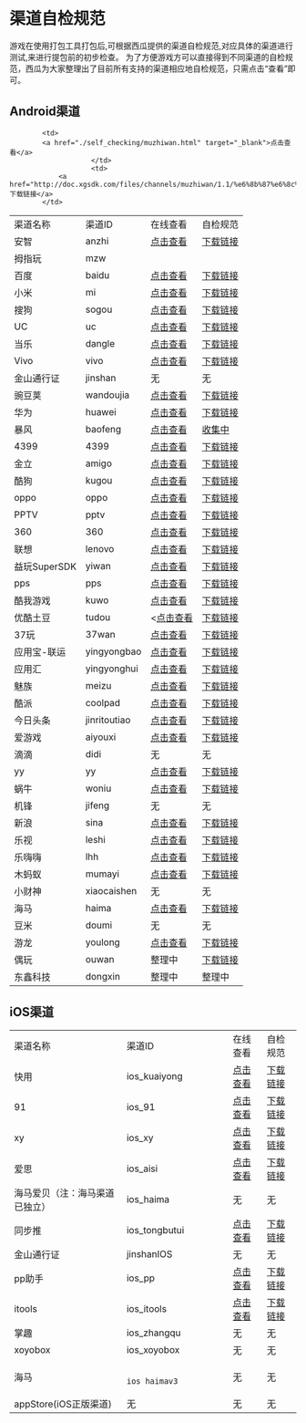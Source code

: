 # 渠道自检规范



游戏在使用打包工具打包后,可根据西瓜提供的渠道自检规范,对应具体的渠道进行测试,来进行提包前的初步检查。
为了方便游戏方可以直接得到不同渠道的自检规范，西瓜为大家整理出了目前所有支持的渠道相应地自检规范，只需点击“查看”即可。


## Android渠道

<table id="top1" >
<tr>
<td>
				渠道名称
			</td>

<td>
				渠道ID
			</td>
<td>
				在线查看
			</td>
			<td>
						自检规范
						</td>
</tr>
<tr>
<td>
				安智
			</td>
<td>
				anzhi
			</td>
<td>
						<a href="./self_checking/ananzhi.html" target="_blank">点击查看</a>	</td>
			</td>
<td>
				<a href="http://doc.xgsdk.com/files/channels/anzhi/1.1/%e5%ae%89%e6%99%ba%e6%b8%a0%e9%81%93%e8%87%aa%e6%a3%80%e8%a7%84%e8%8c%83.xls">下载链接</a>
			</td>
</tr>
<tr>
<td>
				拇指玩
			</td>
<td>
				mzw
			</td>

			<td>
			<a href="./self_checking/muzhiwan.html" target="_blank">点击查看</a>
						</td>
						<td>
				<a href="http://doc.xgsdk.com/files/channels/muzhiwan/1.1/%e6%8b%87%e6%8c%87%e7%8e%a9Android%e6%b8%b8%e6%88%8f%e6%b5%8b%e8%af%95%e7%94%a8%e4%be%8b.xls">下载链接</a>
			</td>
</tr>
<tr>
<td>
				百度
			</td>
<td>
				baidu
			</td>
			<td>
			<a href="./self_checking/baidu.html" target="_blank">点击查看</a>
						</td>  
<td>
				<a href="http://doc.xgsdk.com/files/channels/baidu/1.1/BaiduChecklist.xlsx">下载链接</a>
			</td>


</tr>
<tr>
<td>
				小米
			</td>
<td>
				mi
			</td>
			<td>
			<a href="./self_checking/xiaomi.html" target="_blank">点击查看</a>
						</td>
<td>
				<a href="http://doc.xgsdk.com/files/channels/mi/1.1/%d0%a1%c3%d7%c7%fe%b5%c0%d7%d4%bc%ec%b9%e6%b7%b6.xlsx">下载链接</a>
			</td>

</tr>
<tr>
<td>
				搜狗
			</td>
<td>
				sogou
			</td>
			<td>
			<a href="./self_checking/sougou.html" target="_blank">点击查看</a>
						</td>
<td>
				<a href="http://doc.xgsdk.com/files/channels/sogou/1.1/搜狗手游SDK自测文档.xlsx">下载链接</a>
			</td>

</tr>
<tr>
<td>
				UC
			</td>
<td>
				uc
			</td>
			<td>
			<a href="./self_checking/uc.html" target="_blank">点击查看</a>
						</td>
<td>
				<a href="http://doc.xgsdk.com/files/channels/uc/1.1.1/UcChecklist.xlsx">下载链接</a>
			</td>

</tr>
<tr>
<td>
				当乐
			</td>
<td>
				dangle
			</td>
			<td>
			<a href="./self_checking/dangle.html" target="_blank">点击查看</a>
						</td>
<td>
				<a href="http://doc.xgsdk.com/files/channels/dangle/1.1.1/安卓平台SDK4.0.3测试点用例.xls">下载链接</a>
			</td>

</tr>
<tr>
<td>
				Vivo
			</td>
<td>
				vivo
			</td>
			<td>
			<a href="./self_checking/vivo.html" target="_blank">点击查看</a>
						</td>
<td>
				<a href="http://doc.xgsdk.com/files/channels/vivo/1.1/VivoChecklist.xlsx">下载链接</a>
			</td>

</tr>
<tr>
<td>
				金山通行证
			</td>
<td>
				jinshan
			</td>

<td>
				无
			</td>
<td>
				无
			</td>

</tr>
<tr>
<td>
				豌豆荚
			</td>
<td>
				wandoujia
			</td>
			<td>
			<a href="./self_checking/wandoujia.html" target="_blank">点击查看</a>
						</td>
<td>
				<a href="http://doc.xgsdk.com/files/channels/wandoujia/1.1/%c7%fe%b5%c0%d7%d4%bc%ec%b9%e6%b7%b6-%cd%e3%b6%b9%bc%d4.xls">下载链接</a>
			</td>

</tr>
<tr>
<td>
				华为
			</td>
<td>
				huawei
			</td>
			<td>
			<a href="./self_checking/huaweiChecklist1.6.3.53.html" target="_blank">点击查看</a>
						</td>
<td>
				<a href="./self_checking/huaweiChecklist1.6.3.53.xlsx" target="_parent">下载链接</a>
			</td>

</tr>
<tr>
<td>
				暴风
			</td>
<td>
				baofeng
			</td>
			<td>
			<a href="#heading11">点击查看</a>
						</td>
<td>
				<a href="http://doc.xgsdk.com/files/channels/baofeng/1.1/BaofengChecklist.xlsx">收集中</a>
			</td>

</tr>
<tr>
<td>
				4399
			</td>
<td>
				4399
			</td>
			<td>
			<a href="./self_checking/4399.html" target="_blank">点击查看</a>
						</td>
<td>
				<a href="http://doc.xgsdk.com/files/channels/4399/1.1/4399checklist_20150506.zip">下载链接</a>
			</td>

</tr>
<tr>
<td>
				金立
			</td>
<td>
				amigo
			</td>
			<td>
			<a href="./self_checking/jinli.html" target="_blank">点击查看</a>
						</td>
<td>
				<a href="http://doc.xgsdk.com/files/channels/jingli/1.1.1/jinglichecklist.xls">下载链接</a>
			</td>

</tr>
<tr>
<td>
				酷狗
			</td>
<td>
				kugou
			</td>
			<td>
			<a href="./self_checking/kugou.html" target="_blank">点击查看</a>
						</td>
<td>
				<a href="http://doc.xgsdk.com/files/channels/kugou/5.2.3/（5.1.0以上版本）游戏充值SDK上线前用例.xlsx">下载链接</a>
			</td>

</tr>
<tr>
<td>
				oppo
			</td>
<td>
				oppo
			</td>
			<td>
			<a href="./self_checking/oppo.html" target="_blank">点击查看</a>
						</td>
<td>
				<a href="./self_checking/OppoChecklist.1.7.3.xlsx" target="_parent">下载链接</a>
			</td>

</tr>
<tr>
<td>
				PPTV
			</td>
<td>
				pptv
			</td>
			<td>
			<a href="./self_checking/PPTV.html" target="_blank">点击查看</a>
						</td>
<td>
				<a href="./self_checking/checking/PPTVchecking4.3.06.docx" target="_parent">下载链接</a>
			</td>

</tr>
<tr>
<td>
				360
			</td>
<td>
				360
			</td>
			<td>
			<a href="#heading17">点击查看</a>
						</td>
<td>
				<a href="http://doc.xgsdk.com/files/channels/360/1.1.1/社交带支付SDK测试用例.xlsx">下载链接</a>
			</td>

</tr>
<tr>
<td>
				联想
			</td>
<td>
				lenovo
			</td>
			<td>
			<a href="./self_checking/lenovo.html" target="_blank">点击查看</a>
						</td>
<td>
				<a href="http://doc.xgsdk.com/files/channels/lenovo/1.1/LenovChecklist-v2.3.xlsx">下载链接</a>
			</td>

</tr>
<tr>
<td>
				益玩SuperSDK
			</td>
<td>
				yiwan
			</td>
			<td>
			<a href="./self_checking/yiwan.html" target="_blank">点击查看</a>
						</td>
<td>
				<a href="http://doc.xgsdk.com/files/channels/yiwan/1.1.1/YiwanCheckTools.zip">下载链接</a>
			</td>

</tr>
<tr>
<td>
				pps
			</td>
<td>
				pps
			</td>
			<td>
			<a href="#heading20">点击查看</a>
						</td>
<td>
				<a href="http://doc.xgsdk.com/files/channels/pps/1.1.1/自测.zip">下载链接</a>
			</td>

</tr>
<tr>
<td>
				酷我游戏
			</td>
<td>
				kuwo
			</td>
			<td>
			<a href="#heading21">点击查看</a>
						</td>
<td>
				<a href="http://doc.xgsdk.com/files/channels/kuwo/1.1/KuwoChecklist.xlsx">下载链接</a>
			</td>

</tr>
<tr>
<td>
				优酷土豆
			</td>
<td>
				tudou
			</td>
			<td>
			<<a href="./self_checking/youku.html" target="_blank">点击查看</a>
						</td>
<td>
				<a href="http://doc.xgsdk.com/files/channels/tudou/1.1/优酷CP集成测试用例.xlsx">下载链接</a>
			</td>

</tr>
<tr>
<td>
				37玩
			</td>
<td>
				37wan
			</td>
			<td>
			<a href="#heading23">点击查看</a>
						</td>
<td>
				<a href="http://doc.xgsdk.com/files/channels/37wan/1.1/37wanChecklist.xls">下载链接</a>
			</td>

</tr>
<tr>
<td>
				应用宝-联运
			</td>
<td>
				yingyongbao
			</td>
			<td>
			<a href="#heading24">点击查看</a>
						</td>
<td>
				<a href="http://doc.xgsdk.com/files/channels/yingyongbao/1.1/自检规范 .xlsx">下载链接</a>
			</td>

</tr>
<tr>
<td>
				应用汇
			</td>
<td>
				yingyonghui
			</td>
			<td>
			<a href="#heading25">点击查看</a>
						</td>
<td>
				<a href="http://doc.xgsdk.com/files/channels/yingyonghui/1.1/yyh-checklist.docx">下载链接</a>
			</td>

</tr>
<tr>
<td>
				魅族
			</td>
<td>
				meizu
			</td>
			<td>
			<a href="./self_checking/meizu.html" target="_blank">点击查看</a>
						</td>
<td>
				<a href="http://doc.xgsdk.com/files/channels/meizu/1.1/MeizuChecklist.xlsx">下载链接</a>
			</td>

</tr>
<tr>
<td>
				酷派
			</td>
<td>
				coolpad
			</td>
			<td>
			<a href="./self_checking/kupai.html" target="_blank">点击查看</a>
						</td>
<td>
				<a href="http://doc.xgsdk.com/files/channels/coolpad/1.1/酷派测试用例--基本功能.xlsx">下载链接</a>
			</td>

</tr>
<tr>
<td>
				今日头条
			</td>
<td>
				jinritoutiao
			</td>
			<td>
			<a href="#heading28">点击查看</a>
						</td>
<td>
				<a href="http://doc.xgsdk.com/files/channels/jinritoutiao/1.1/自检规范 .xlsx">下载链接</a>
			</td>

</tr>
<tr>
<td>
				爱游戏
			</td>
<td>
				aiyouxi
			</td>
			<td>
			<a href="#heading29">点击查看</a>
						</td>
<td>
				<a href="http://180.96.63.69/Documents/test_standard.html">下载链接</a>
			</td>

</tr>
<tr>
<td>
				滴滴
			</td>
<td>
				didi
			</td>

<td>
				无
			</td>
			<td>
无
						</td>
</tr>
<tr>
<td>
				yy
			</td>
<td>
				yy
			</td>
			<td>
			<a href="#heading30">点击查看</a>
						</td>
<td>
				<a href="http://doc.xgsdk.com/files/channels/yy/1.1/yy自检规范.xlsx" target="_blank">下载链接</a>
			</td>

</tr>
<tr>
<td>
				蜗牛
			</td>
<td>
				woniu
			</td>
			<td>
			<a href="./self_checking/woniu.html" target="_blank">点击查看</a>
						</td>
<td>
				<a href="http://doc.xgsdk.com/files/channels/woniu/1.1/蜗牛自测文档.xlsx" target="_blank">下载链接</a>
			</td>

</tr>
<tr>
<td>
				机锋
			</td>
<td>
				jifeng
			</td>
			<td>
无
						</td>
<td>
				无
			</td>

</tr>
<tr>
<td>
				新浪
			</td>
<td>
				sina
			</td>
			<td>
			<a href="./self_checking/xinlang.html" target="_blank">点击查看</a>
						</td>
<td>
				<a href="http://doc.xgsdk.com/files/channels/sina/1.2.3_123/联运接入测试表(0918).xlsx">下载链接</a>
			</td>

</tr>
<tr>
<td>
				乐视
			</td>
<td>
				leshi
			</td>
			<td>
		<a href="./self_checking/leshi.html" target="_blank">点击查看</a>
						</td>
<td>
				<a href="http://doc.xgsdk.com/files/channels/leshi/1.1/乐视SDK测试用例 .xlsx">下载链接</a>
			</td>

</tr>
<tr>
<td>
				乐嗨嗨
			</td>
<td>
				lhh
			</td>
			<td>
			<a href="./self_checking/lehaihai.html" target="_blank">点击查看</a>
						</td>
<td>
				<a href="http://doc.xgsdk.com/files/channels/lhh/1.1/%E4%B9%90%E5%97%A8%E5%97%A8SDK%E6%B5%8B%E8%AF%95%E7%94%A8%E4%BE%8B.xls">下载链接</a>
			</td>

</tr>
<tr>
<td>
				木蚂蚁
			</td>
<td>
				mumayi
			</td>
			<td>
			<a href="#heading35">点击查看</a>
						</td>
<td>
				<a href="http://doc.xgsdk.com/files/channels/mumayi/1.3/木蚂蚁自测文档.zip">下载链接</a>
			</td>

</tr>
<tr>
<td>
				小财神
			</td>
<td>
				xiaocaishen
			</td>

<td>
				无
			</td>
<td>
				无
			</td>
</tr>
<tr>
<td>
				海马
			</td>
<td>
				haima
			</td>
			<td>
			<a href="./self_checking/haima.html" target="_blank">点击查看</a>
						</td>
<td>
				<a href="http://doc.xgsdk.com/files/channels/haima/1.1/海马测试用例.xlsx">下载链接</a>
			</td>

</a>
			</td>
</tr>
<tr>
<td>
				豆米
			</td>
<td>
				doumi
			</td>

<td>
				无
			</td>
<td>
				无
			</td>
</tr>
<tr>
<td>
				游龙
			</td>
<td>
				youlong
			</td>
			<td>
			<a href="./self_checking/youlong.html" target="_blank">点击查看</a>
						</td>
<td>
				<a target="_blank" href="http://doc.xgsdk.com/files/channels/youlong/1.3/SDK测试结果要求文档 - 试用版本.xls">下载链接</a>
			</td>

</tr>

<tr>
<td>偶玩</td>
<td>ouwan</td>
<td>整理中</td>
<td><a href="http://doc.xgsdk.com/files/channels/ouwan/1.3/ouwantest150729.xls">下载链接</a>
</td>
</tr>

<tr>
<td>东鑫科技</td>
<td>dongxin</td>
<td>整理中</td>
<td>整理中
</td>
</tr>


</table>



## iOS渠道


<table id="top2">
<tr>
<td>
				渠道名称
			</td>
<td>
				渠道ID
			</td>

<td>
				在线查看
			</td>
<td>
				自检规范
			</td>

</tr>
<tr>
<td>
				快用
			</td>
<td>
				ios_kuaiyong
			</td>
			<td>
			<a href="#heading38">点击查看</a>
						</td>
<td>
				<a href="http://doc.xgsdk.com/files/channels/iOS/kuaiyong/1.1/7659游戏中心自测文档v2.1.pdf">下载链接</a>
			</td>

</tr>
<tr>
<td>
				91
			</td>
<td>
				ios_91
			</td>
			<td>
			<a href="#heading39">点击查看</a>
						</td>
<td>
				<a href="http://doc.xgsdk.com/files/channels/iOS/ios_91/1.1/91渠道自检规范.xlsx">下载链接</a>
			</td>

</tr>
<tr>
<td>
				xy
			</td>
<td>
				ios_xy
			</td>
			<td>
			<a href="#heading40">点击查看</a>
						</td>
<td>
				<a href="http://doc.xgsdk.com/files/channels/iOS/xy/1.1/xy渠道自检规范.xlsx">下载链接</a>
			</td>

</tr>
<tr>
<td>
				爱思
			</td>
<td>
				ios_aisi
			</td>
			<td>
			<a href="#heading41">点击查看</a>
						</td>
<td>
				<a href="http://doc.xgsdk.com/files/channels/iOS/aisi/1.1/aisi渠道自检规范.xlsx">下载链接</a>
			</td>

</tr>
<tr>
<td>
			海马爱贝（注：海马渠道已独立）
			</td>
<td>
				ios_haima
			</td>

<td>
				无
			</td>
<td>
				无
			</td>

</tr>
<tr>
<td>
				同步推
			</td>
<td>
				ios_tongbutui
			</td>
			<td>
			<a href="#heading42">点击查看</a>
						</td>
<td>
				<a href="http://doc.xgsdk.com/files/channels/iOS/tbt/1.1/tbt渠道自检规范.xlsx">下载链接</a>
			</td>

</tr>
<tr>
<td>
				金山通行证
			</td>
<td>
				jinshanIOS
			</td>

<td>
				无
			</td>
<td>
				无
			</td>
</tr>
<tr>
<td>
				pp助手
			</td>
<td>
				ios_pp
			</td>
			<td>
			<a href="#heading43">点击查看</a>
						</td>
<td>
				<a href="http://doc.xgsdk.com/files/channels/iOS/pp/1.1/pp渠道自检规范.xlsx">下载链接</a>
			</td>

</tr>
<tr>
<td>
				itools
			</td>
<td>
				ios_itools
			</td>
			<td>
			<a href="#heading44">点击查看</a>
						</td>
<td>
				<a href="http://doc.xgsdk.com/files/channels/iOS/itools/1.1/itools渠道自检规范.xlsx">下载链接</a>
			</td>

</tr>
<tr>
<td>
				掌趣
			</td>
<td>
				ios_zhangqu
			</td>

<td>
				无
			</td>
<td>
				无
			</td>

</tr>
<tr>
<td>
				xoyobox
			</td>
<td>
				ios_xoyobox
			</td>

<td>
				无
			</td>
<td>
				无
			</td>
</tr>
<tr>
<td>
				海马
			</td>
<td>

					ios_haimav3
</td>

<td>
			无
			</td>
			<td>
		无
						</td>
</tr>
<tr>
<td>
				appStore(iOS正版渠道)
			</td>
<td>无
			</td>

<td>无
			</td>
<td>无
			</td>
</tr>
</table>
